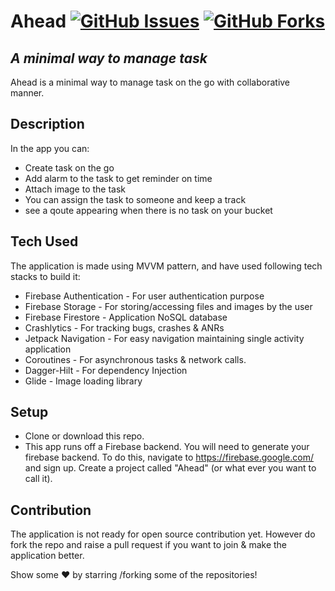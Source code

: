 # Ahead [![GitHub Issues](https://img.shields.io/github/issues/bosankus/Ahead.svg?style=flat&label=Issues&maxAge=2592000)](https://www.github.com/bosankus/Ahead/issues) [![GitHub Forks](https://img.shields.io/github/forks/bosankus/Ahead.svg?style=social&label=Fork&maxAge=2592000)](https://www.github.com/bosankus/Ahead/fork)
## _A minimal way to manage task_
Ahead is a minimal way to manage task on the go with collaborative manner.

## Description
In the app you can:
- Create task on the go
- Add alarm to the task to get reminder on time
- Attach image to the task
- You can assign the task to someone and keep a track
- see a qoute appearing when there is no task on your bucket

## Tech Used
The application is made using MVVM pattern, and have used following tech stacks to build it:
- Firebase Authentication - For user authentication purpose
- Firebase Storage - For storing/accessing files and images by the user
- Firebase Firestore - Application NoSQL database
- Crashlytics - For tracking bugs, crashes & ANRs
- Jetpack Navigation - For easy navigation maintaining single activity application
- Coroutines - For asynchronous tasks & network calls.
- Dagger-Hilt - For dependency Injection
- Glide - Image loading library

## Setup

- Clone or download this repo.
- This app runs off a Firebase backend. You will need to generate your firebase backend. To do this, navigate to https://firebase.google.com/ and sign up. Create a project called "Ahead" (or what ever you want to call it).

## Contribution
The application is not ready for open source contribution yet. However do fork the repo and raise a pull request if you want to join & make the application better.

Show some ❤️ by starring /forking some of the repositories!
